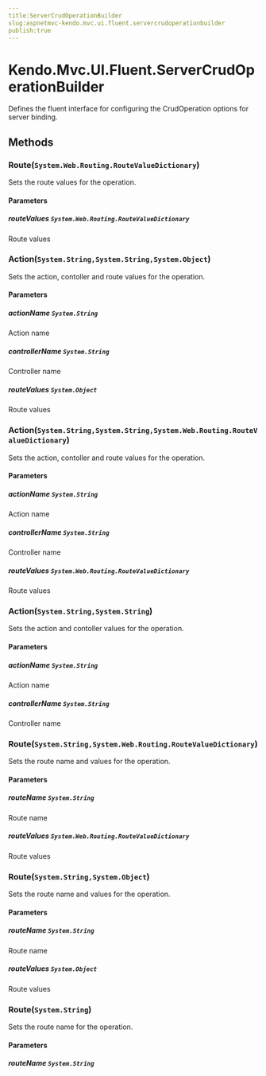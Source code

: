 ```yaml
---
title:ServerCrudOperationBuilder
slug:aspnetmvc-kendo.mvc.ui.fluent.servercrudoperationbuilder
publish:true
---
```


# Kendo.Mvc.UI.Fluent.ServerCrudOperationBuilder
Defines the fluent interface for configuring the CrudOperation options for server binding.



## Methods

### Route(`System.Web.Routing.RouteValueDictionary`)
Sets the route values for the operation.



#### Parameters

##### routeValues `System.Web.Routing.RouteValueDictionary`
Route values




### Action(`System.String,System.String,System.Object`)
Sets the action, contoller and route values for the operation.



#### Parameters

##### actionName `System.String`
Action name

##### controllerName `System.String`
Controller name

##### routeValues `System.Object`
Route values




### Action(`System.String,System.String,System.Web.Routing.RouteValueDictionary`)
Sets the action, contoller and route values for the operation.



#### Parameters

##### actionName `System.String`
Action name

##### controllerName `System.String`
Controller name

##### routeValues `System.Web.Routing.RouteValueDictionary`
Route values




### Action(`System.String,System.String`)
Sets the action and contoller values for the operation.



#### Parameters

##### actionName `System.String`
Action name

##### controllerName `System.String`
Controller name




### Route(`System.String,System.Web.Routing.RouteValueDictionary`)
Sets the route name and values for the operation.



#### Parameters

##### routeName `System.String`
Route name

##### routeValues `System.Web.Routing.RouteValueDictionary`
Route values




### Route(`System.String,System.Object`)
Sets the route name and values for the operation.



#### Parameters

##### routeName `System.String`
Route name

##### routeValues `System.Object`
Route values




### Route(`System.String`)
Sets the route name for the operation.



#### Parameters

##### routeName `System.String`






